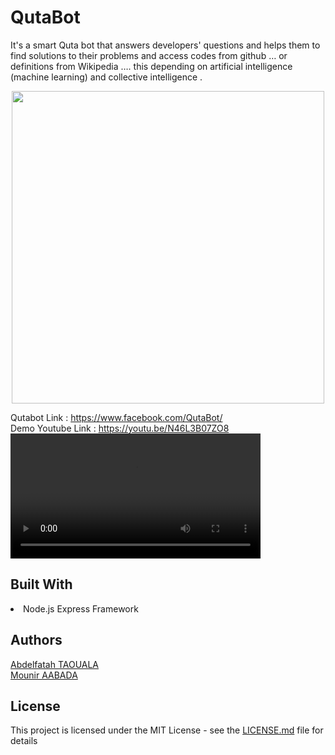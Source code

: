 


# QutaBot

It's a smart Quta bot that answers developers' questions and helps them to find solutions to their problems and access codes from github … or definitions from Wikipedia …. this depending on artificial intelligence (machine learning) and collective intelligence .           
<center>
<img src="https://lh5.googleusercontent.com/JA-e8LQeHLLSqeB-1Q1horlYl42p_k3TL5K7sNVKSjrAdcpnnOXdqVTo9PRcXVhwsxofu8ww6raX99q06M62=w1600-h745-rw" width="500" >
</center>  

Qutabot Link : https://www.facebook.com/QutaBot/          
Demo Youtube Link : https://youtu.be/N46L3B07ZO8  
<video width="400" controls>
  <source src="https://youtu.be/N46L3B07ZO8" type="video/mp4">
  <source src="https://youtu.be/N46L3B07ZO8" type="video/ogg">
  Your browser does not support HTML5 video.
</video>
## Built With
<li>Node.js Express Framework </li>  

## Authors        
[Abdelfatah TAOUALA](https://www.linkedin.com/in/abdotaouala/)         
[Mounir AABADA](https://github.com/mounirABD/)  

## License  
This project is licensed under the MIT License - see the [LICENSE.md](https://github.com/abdotaouala/qutaBot/blob/master/LICENSE.md) file for details 




